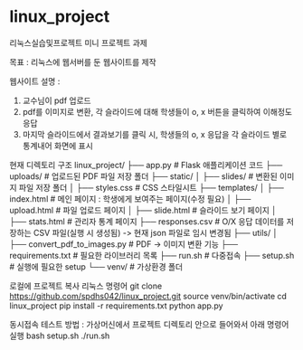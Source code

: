 # linux_project
리눅스실습및프로젝트 미니 프로젝트 과제

목표 : 리눅스에 웹서버를 둔 웹사이트를 제작

웹사이트 설명 :

1. 교수님이 pdf 업로드
2. pdf를 이미지로 변환, 각 슬라이드에 대해 학생들이 o, x 버튼을 클릭하여 이해정도 응답
3. 마지막 슬라이드에서 결과보기를 클릭 시, 학생들의 o, x 응답을 각 슬라이드 별로 통계내어 화면에 표시


현재 디렉토리 구조
linux_project/
├── app.py                 # Flask 애플리케이션 코드
├── uploads/               # 업로드된 PDF 파일 저장 폴더
├── static/
│   ├── slides/            # 변환된 이미지 파일 저장 폴더
│   ├── styles.css         # CSS 스타일시트 
├── templates/
│   ├── index.html         # 메인 페이지 : 학생에게 보여주는 페이지(수정 필요)
│   ├── upload.html        # 파일 업로드 페이지
│   ├── slide.html         # 슬라이드 보기 페이지
│   ├── stats.html         # 관리자 통계 페이지
├── responses.csv          # O/X 응답 데이터를 저장하는 CSV 파일(실행 시 생성됨) -> 현재 json 파일로 임시 변경됨
├── utils/
│   ├── convert_pdf_to_images.py  # PDF → 이미지 변환 기능
├── requirements.txt       # 필요한 라이브러리 목록
├── run.sh                 # 다중접속
├── setup.sh               # 실행에 필요한 setup
└── venv/                  # 가상환경 폴더



로컬에 프로젝트 복사 리눅스 명령어
git clone https://github.com/spdhs042/linux_project.git
source venv/bin/activate
cd linux_project
pip install -r requirements.txt
python app.py



동시접속 테스트 방법 : 가상머신에서 프로젝트 디렉토리 안으로 들어와서 아래 명령어 실행
bash setup.sh
./run.sh
